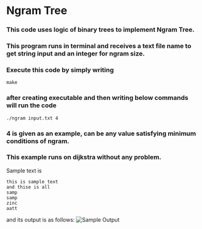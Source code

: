 # Ngram Tree
### This code uses logic of binary trees to implement Ngram Tree. 

### This program runs in terminal and receives a text file name to get string input and an integer for ngram size. 

### Execute this code by simply writing

```
make
```

### after creating executable and then writing below commands will run the code

```
./ngram input.txt 4
```

### 4 is given as an example, can be any value satisfying minimum conditions of ngram.

### This example runs on dijkstra without any problem.

Sample text is 
```
this is sample text
and thise is all
samp
samp
zinc
aatt
```
and its output is as follows:
![Sample Output](https://github.com/gokiberk/DataStructures/edit/main/NgramTree/image.jpg?raw=true)
